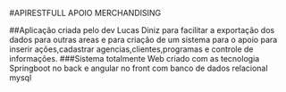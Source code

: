 #APIRESTFULL APOIO MERCHANDISING

##Aplicação criada pelo dev Lucas Diniz para facilitar a exportação dos dados para outras areas e para criação de um sistema para o apoio para inserir ações,cadastrar agencias,clientes,programas e controle de informações.
###Sistema totalmente Web criado com as tecnologia Springboot no back e angular no front com banco de dados relacional mysql